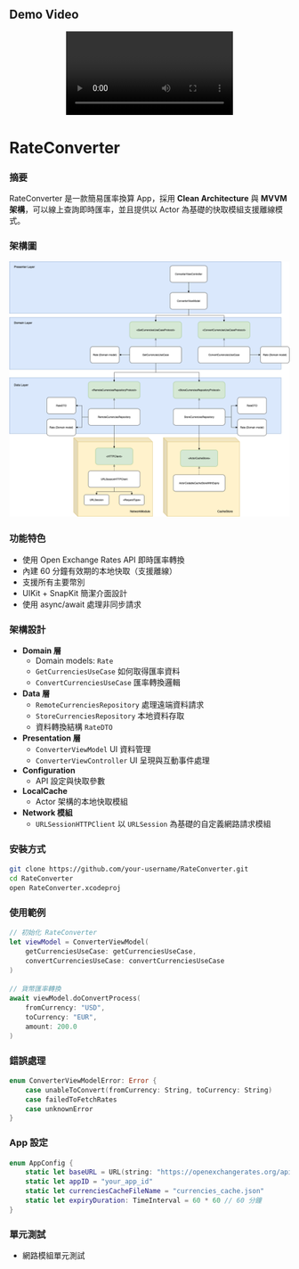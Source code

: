 ## Demo Video
<div align="center">
<video src="https://github.com/user-attachments/assets/0064a372-d5e4-4134-b359-80ce5b112bfb">
</div>

# RateConverter
### 摘要
RateConverter 是一款簡易匯率換算 App，採用 **Clean Architecture** 與 **MVVM 架構**，可以線上查詢即時匯率，並且提供以 Actor 為基礎的快取模組支援離線模式。

### 架構圖
![RateConverter Architecture](https://github.com/ChaoMing0815/RateConverter/blob/main/RateConverter.drawio.png)

### 功能特色
- 使用 Open Exchange Rates API 即時匯率轉換
- 內建 60 分鐘有效期的本地快取（支援離線）
- 支援所有主要幣別
- UIKit + SnapKit 簡潔介面設計
- 使用 async/await 處理非同步請求

### 架構設計
- **Domain 層**
  - Domain models: `Rate`
  - `GetCurrenciesUseCase` 如何取得匯率資料
  - `ConvertCurrenciesUseCase` 匯率轉換邏輯
- **Data 層**
  - `RemoteCurrenciesRepository` 處理遠端資料請求 
  - `StoreCurrenciesRepository` 本地資料存取
  - 資料轉換結構 `RateDTO`
- **Presentation 層**
  - `ConverterViewModel` UI 資料管理
  - `ConverterViewController` UI 呈現與互動事件處理
- **Configuration**
  - API 設定與快取參數
- **LocalCache**
  - Actor 架構的本地快取模組
- **Network 模組**
  - `URLSessionHTTPClient` 以 `URLSession` 為基礎的自定義網路請求模組  

### 安裝方式
```bash
git clone https://github.com/your-username/RateConverter.git
cd RateConverter
open RateConverter.xcodeproj
```

### 使用範例
```swift
// 初始化 RateConverter
let viewModel = ConverterViewModel(
    getCurrenciesUseCase: getCurrenciesUseCase,
    convertCurrenciesUseCase: convertCurrenciesUseCase
)

// 貨幣匯率轉換
await viewModel.doConvertProcess(
    fromCurrency: "USD",
    toCurrency: "EUR",
    amount: 200.0
)
```

### 錯誤處理
```swift
enum ConverterViewModelError: Error {
    case unableToConvert(fromCurrency: String, toCurrency: String)
    case failedToFetchRates
    case unknownError
}
```

### App 設定
```swift
enum AppConfig {
    static let baseURL = URL(string: "https://openexchangerates.org/api/")!
    static let appID = "your_app_id"
    static let currenciesCacheFileName = "currencies_cache.json"
    static let expiryDuration: TimeInterval = 60 * 60 // 60 分鐘
}
```

### 單元測試
- 網路模組單元測試

